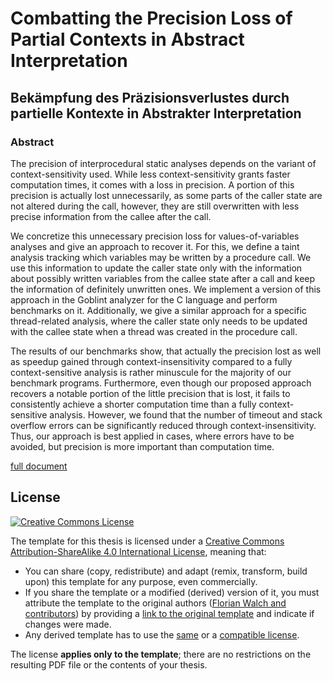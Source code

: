 # Combatting the Precision Loss of Partial Contexts in Abstract Interpretation
## Bekämpfung des Präzisionsverlustes durch partielle Kontexte in Abstrakter Interpretation
### Abstract
The precision of interprocedural static analyses depends on the variant of context-sensitivity used. While less context-sensitivity grants faster computation times, it comes with a loss in precision. A portion of this precision is actually lost unnecessarily, as some parts of the caller state are not altered during the call, however, they are still overwritten with less precise information from the callee after the call.

We concretize this unnecessary precision loss for values-of-variables analyses and give an approach to recover it. For this, we define a taint analysis tracking which variables may be written by a procedure call. We use this information to update the caller state only with the information about possibly written variables from the callee state after a call and keep the information of definitely unwritten ones. We implement a version of this approach in the Goblint analyzer for the C language and perform benchmarks on it. Additionally, we give a similar approach for a specific thread-related analysis, where the caller state only needs to be updated with the callee state when a thread was created in the procedure call.

The results of our benchmarks show, that actually the precision lost as well as speedup gained through context-insensitivity compared to a fully context-sensitive analysis is rather minuscule for the majority of our benchmark programs. Furthermore, even though our proposed approach recovers a notable portion of the little precision that is lost, it fails to consistently achieve a shorter computation time than a fully context-sensitive analysis. However, we found that the number of timeout and stack overflow errors can be significantly reduced through context-insensitivity. Thus, our approach is best applied in cases, where errors have to be avoided, but precision is more important than computation time.

[full document](https://github.com/FelixKrayer/bachelors-thesis-goblint/blob/main/Thesis_2023_02_14.pdf)

## License

[![Creative Commons License][license-image]][license]

The template for this thesis is licensed under a [Creative Commons Attribution-ShareAlike 4.0 International License][license], meaning that:

 * You can share (copy, redistribute) and adapt (remix, transform, build upon) this template for any purpose, even commercially.
 * If you share the template or a modified (derived) version of it, you must attribute the template to the original authors ([Florian Walch and contributors][template-authors]) by providing a [link to the original template][template-url] and indicate if changes were made.
 * Any derived template has to use the [same][license] or a [compatible license][license-compatible].

The license **applies only to the template**; there are no restrictions on the resulting PDF file or the contents of your thesis.

[license-compatible]: https://creativecommons.org/compatiblelicenses
[license-image]: https://i.creativecommons.org/l/by-sa/4.0/88x31.png
[license]: https://creativecommons.org/licenses/by-sa/4.0/
[template-authors]: https://github.com/TUM-Dev/tum-thesis-latex/graphs/contributors
[template-url]: https://github.com/TUM-Dev/tum-thesis-latex
